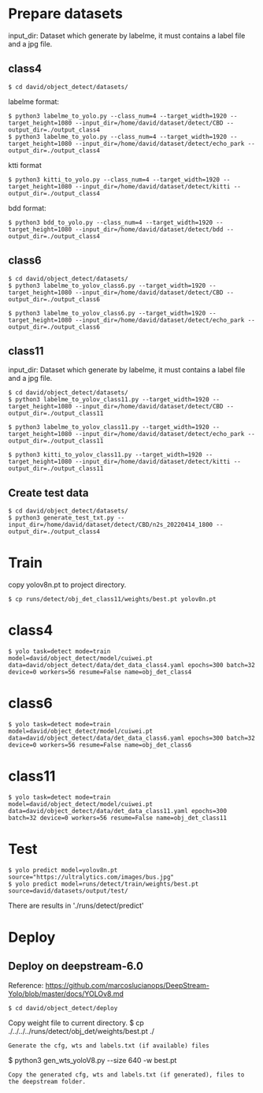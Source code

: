 
# Prepare datasets
input_dir: Dataset which generate by labelme, it must contains a label file and a jpg file.
## class4
```
$ cd david/object_detect/datasets/
```
labelme format:
```
$ python3 labelme_to_yolo.py --class_num=4 --target_width=1920 --target_height=1080 --input_dir=/home/david/dataset/detect/CBD --output_dir=./output_class4
$ python3 labelme_to_yolo.py --class_num=4 --target_width=1920 --target_height=1080 --input_dir=/home/david/dataset/detect/echo_park --output_dir=./output_class4
```
ktti format
```
$ python3 kitti_to_yolo.py --class_num=4 --target_width=1920 --target_height=1080 --input_dir=/home/david/dataset/detect/kitti --output_dir=./output_class4
```
bdd format:
```
$ python3 bdd_to_yolo.py --class_num=4 --target_width=1920 --target_height=1080 --input_dir=/home/david/dataset/detect/bdd --output_dir=./output_class4
```

## class6
```
$ cd david/object_detect/datasets/
$ python3 labelme_to_yolov_class6.py --target_width=1920 --target_height=1080 --input_dir=/home/david/dataset/detect/CBD --output_dir=./output_class6

$ python3 labelme_to_yolov_class6.py --target_width=1920 --target_height=1080 --input_dir=/home/david/dataset/detect/echo_park --output_dir=./output_class6
```

## class11
input_dir: Dataset which generate by labelme, it must contains a label file and a jpg file.
```
$ cd david/object_detect/datasets/
$ python3 labelme_to_yolov_class11.py --target_width=1920 --target_height=1080 --input_dir=/home/david/dataset/detect/CBD --output_dir=./output_class11

$ python3 labelme_to_yolov_class11.py --target_width=1920 --target_height=1080 --input_dir=/home/david/dataset/detect/echo_park --output_dir=./output_class11

$ python3 kitti_to_yolov_class11.py --target_width=1920 --target_height=1080 --input_dir=/home/david/dataset/detect/kitti --output_dir=./output_class11
```

## Create test data
```
$ cd david/object_detect/datasets/
$ python3 generate_test_txt.py --input_dir=/home/david/dataset/detect/CBD/n2s_20220414_1800 --output_dir=./output_class4
```


# Train
copy yolov8n.pt to project directory.
```
$ cp runs/detect/obj_det_class11/weights/best.pt yolov8n.pt
```

# class4
```
$ yolo task=detect mode=train model=david/object_detect/model/cuiwei.pt data=david/object_detect/data/det_data_class4.yaml epochs=300 batch=32 device=0 workers=56 resume=False name=obj_det_class4
```

# class6
```
$ yolo task=detect mode=train model=david/object_detect/model/cuiwei.pt data=david/object_detect/data/det_data_class6.yaml epochs=300 batch=32 device=0 workers=56 resume=False name=obj_det_class6
```

# class11
```
$ yolo task=detect mode=train model=david/object_detect/model/cuiwei.pt data=david/object_detect/data/det_data_class11.yaml epochs=300 batch=32 device=0 workers=56 resume=False name=obj_det_class11
```

# Test
```
$ yolo predict model=yolov8n.pt source="https://ultralytics.com/images/bus.jpg"
$ yolo predict model=runs/detect/train/weights/best.pt source=david/datasets/output/test/
```
There are results in './runs/detect/predict'


# Deploy

## Deploy on deepstream-6.0
Reference: https://github.com/marcoslucianops/DeepStream-Yolo/blob/master/docs/YOLOv8.md

```
$ cd david/object_detect/deploy
```
Copy weight file to current directory.
$ cp ./../../../runs/detect/obj_det/weights/best.pt ./
```
Generate the cfg, wts and labels.txt (if available) files
```
$ python3 gen_wts_yoloV8.py --size 640 -w best.pt
```
Copy the generated cfg, wts and labels.txt (if generated), files to the deepstream folder.




